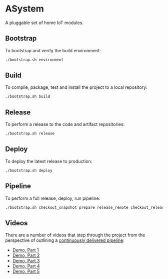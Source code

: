 # ASystem

A pluggable set of home IoT modules.

## Bootstrap

To bootstrap and verify the build environment:

```bash
./bootstrap.sh environment
```

## Build

To compile, package, test and install the project to a local repository:

```bash
./bootstrap.sh build
```

## Release

To perform a release to the code and artifact repositories:

```bash
./bootstrap.sh release
```

## Deploy

To deploy the latest release to production:

```bash
./bootstrap.sh deploy
```

## Pipeline

To perform a full release, deploy, run pipeline:

```bash
./bootstrap.sh checkout_snapshot prepare release_remote checkout_release run teardown_cluster checkout_snapshot deploy teardown download
```

## Videos

There are a number of videos that step through the project from the perspective of outlining a 
[continuously delivered pipeline](https://www.youtube.com/watch?v=Z-OFCi2AQfw):

* [Demo, Part 1](https://www.youtube.com/watch?v=9t5ocDLdlS0)
* [Demo, Part 2](https://www.youtube.com/watch?v=Xc6F4I6AyRo)
* [Demo, Part 3](https://www.youtube.com/watch?v=aqIy9qnjqa8)
* [Demo, Part 4](https://www.youtube.com/watch?v=I-l5LKll5GM)
* [Demo, Part 5](https://www.youtube.com/watch?v=yx1E_e6xb5E)
